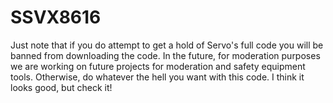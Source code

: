 # SSVX8616
Just note that if you do attempt to get a hold of Servo's full code you will be banned from downloading the code.
In the future, for moderation purposes we are working on future projects for moderation and safety equipment tools.
Otherwise, do whatever the hell you want with this code. I think it looks good, but check it!
